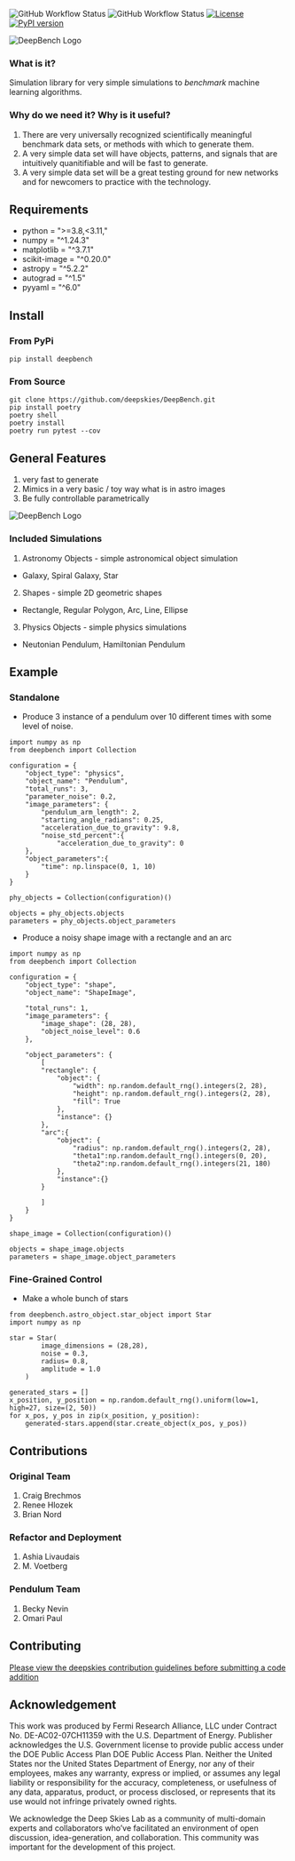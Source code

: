 ![GitHub Workflow Status](https://img.shields.io/github/workflow/status/deepskies/DeepBench/build-bench)
![GitHub Workflow Status](https://img.shields.io/github/workflow/status/deeepskies/DeepBench/test-bench?label=test)
[![License](https://img.shields.io/badge/License-Apache_2.0-blue.svg)](https://opensource.org/licenses/Apache-2.0)
 [![PyPI version](https://badge.fury.io/py/deepbench.svg)](https://badge.fury.io/py/deepbench)



![DeepBench Logo](docs/repository_support/DeepSkies_Logos_DeepBench.png)

### What is it?
Simulation library for very simple simulations to *benchmark* machine learning algorithms.



### Why do we need it? Why is it useful?
1. There are very universally recognized scientifically meaningful benchmark data sets, or methods with which to generate them.
2. A very simple data set will have objects, patterns, and signals that are intuitively quanitifiable and will be fast to generate.
3. A very simple data set will be a great testing ground for new networks and for newcomers to practice with the technology.


## Requirements
* python = ">=3.8,<3.11,"
* numpy = "^1.24.3"
* matplotlib = "^3.7.1"
* scikit-image = "^0.20.0"
* astropy = "^5.2.2"
* autograd = "^1.5"
* pyyaml = "^6.0"



## Install

### From PyPi
```
pip install deepbench
```

### From Source

```
git clone https://github.com/deepskies/DeepBench.git
pip install poetry
poetry shell
poetry install
poetry run pytest --cov
```

## General Features
1. very fast to generate
2. Mimics in a very basic / toy way what is in astro images
3. Be fully controllable parametrically

![DeepBench Logo](docs/repository_support/DeepBench.png)

### Included Simulations

1. Astronomy Objects - simple astronomical object simulation
- Galaxy, Spiral Galaxy, Star

2. Shapes - simple 2D geometric shapes
- Rectangle, Regular Polygon, Arc, Line, Ellipse

3. Physics Objects - simple physics simulations
- Neutonian Pendulum, Hamiltonian Pendulum

## Example

### Standalone
* Produce 3 instance of a pendulum over 10 different times with some level of noise.
```
import numpy as np
from deepbench import Collection

configuration = {
	"object_type": "physics",
	"object_name": "Pendulum",
	"total_runs": 3,
	"parameter_noise": 0.2,
	"image_parameters": {
		"pendulum_arm_length": 2,
		"starting_angle_radians": 0.25,
		"acceleration_due_to_gravity": 9.8,
		"noise_std_percent":{
			"acceleration_due_to_gravity": 0
	},
	"object_parameters":{
		"time": np.linspace(0, 1, 10)
	}
}

phy_objects = Collection(configuration)()

objects = phy_objects.objects
parameters = phy_objects.object_parameters
```

* Produce a noisy shape image with a rectangle and an arc

```
import numpy as np
from deepbench import Collection

configuration = {
	"object_type": "shape",
	"object_name": "ShapeImage",

	"total_runs": 1,
	"image_parameters": {
		"image_shape": (28, 28),
		"object_noise_level": 0.6
	},

	"object_parameters": {
		[
		"rectangle": {
			"object": {
				"width": np.random.default_rng().integers(2, 28),
				"height": np.random.default_rng().integers(2, 28),
				"fill": True
			},
			"instance": {}
		},
		"arc":{
			"object": {
				"radius": np.random.default_rng().integers(2, 28),
				"theta1":np.random.default_rng().integers(0, 20),
				"theta2":np.random.default_rng().integers(21, 180)
			},
			"instance":{}
		}

		]
	}
}

shape_image = Collection(configuration)()

objects = shape_image.objects
parameters = shape_image.object_parameters
```


### Fine-Grained Control
* Make a whole bunch of stars
```
from deepbench.astro_object.star_object import Star
import numpy as np

star = Star(
        image_dimensions = (28,28),
        noise = 0.3,
        radius= 0.8,
        amplitude = 1.0
    )

generated_stars = []
x_position, y_position = np.random.default_rng().uniform(low=1, high=27, size=(2, 50))
for x_pos, y_pos in zip(x_position, y_position):
	generated-stars.append(star.create_object(x_pos, y_pos))
```


## Contributions
### Original Team
1. Craig Brechmos
2. Renee Hlozek
3. Brian Nord

### Refactor and Deployment
1. Ashia Livaudais
2. M. Voetberg

### Pendulum Team
1. Becky Nevin
2. Omari Paul

## Contributing
[Please view the deepskies contribution guidelines before submitting a code addition](https://github.com/deepskies/.github/blob/main/CONTRIBUTING.md)

## Acknowledgement


This work was produced by Fermi Research Alliance, LLC under Contract No. DE-AC02-07CH11359 with the U.S. Department of Energy. Publisher acknowledges the U.S. Government license to provide public access under the DOE Public Access Plan DOE Public Access Plan.
Neither the United States nor the United States Department of Energy, nor any of their employees, makes any warranty, express or implied, or assumes any legal liability or responsibility for the accuracy, completeness, or usefulness of any data, apparatus, product, or process disclosed, or represents that its use would not infringe privately owned rights.

We acknowledge the Deep Skies Lab as a community of multi-domain experts and collaborators who’ve facilitated an environment of open discussion, idea-generation, and collaboration. This community was important for the development of this project.

